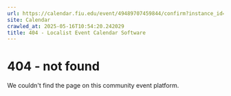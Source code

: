 ```yaml
---
url: https://calendar.fiu.edu/event/49489707459844/confirm?instance_id=49489707475213&return=https%3A%2F%2Fcalendar.fiu.edu%2Fcalendar%3Fevent_types%255B%255D%3D121722
site: Calendar
crawled_at: 2025-05-16T10:54:20.242029
title: 404 - Localist Event Calendar Software
---
```


# 404 - not found
We couldn't find the page on this community event platform.
